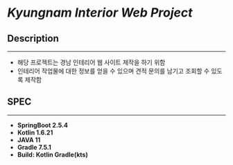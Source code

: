 # *Kyungnam Interior Web Project*

## Description
*** 
- 해당 프로젝트는 경남 인테리어 웹 사이트 제작을 하기 위함
- 인테리어 작업물에 대한 정보를 얻을 수 있으며 견적 문의를 남기고 조회할 수 있도록 제작함

## SPEC
*** 
- **SpringBoot 2.5.4**
- **Kotlin 1.6.21**
- **JAVA 11**
- **Gradle 7.5.1**
- **Build: Kotlin Gradle(kts)**
